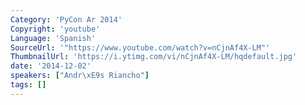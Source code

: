 ```yaml
---
Category: 'PyCon Ar 2014'
Copyright: 'youtube'
Language: 'Spanish'
SourceUrl: '"https://www.youtube.com/watch?v=nCjnAf4X-LM"'
ThumbnailUrl: 'https://i.ytimg.com/vi/nCjnAf4X-LM/hqdefault.jpg'
date: '2014-12-02'
speakers: ["Andr\xE9s Riancho"]
tags: []
---
```


